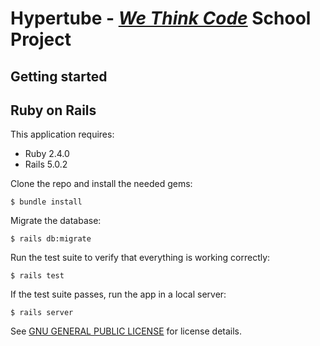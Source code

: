 # Hypertube - [*We Think Code*](http://www.wethinkcode.co.za/) School Project


## Getting started

Ruby on Rails
-------------

This application requires:

- Ruby 2.4.0
- Rails 5.0.2


Clone the repo and install the needed gems:

```
$ bundle install
```

Migrate the database:

```
$ rails db:migrate
```

Run the test suite to verify that everything is working correctly:

```
$ rails test
```

If the test suite passes, run the app in a local server:

```
$ rails server
```


See [GNU GENERAL PUBLIC LICENSE](https://github.com/Kalilo/Hypertube/blob/master/LICENSE) for license details.
